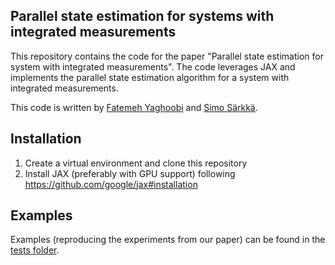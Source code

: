 ## Parallel state estimation for systems with integrated measurements

This repository contains the code for the paper "Parallel state estimation for system with integrated measurements".
The code leverages JAX and implements the parallel state estimation algorithm for a system with integrated measurements.

This code is written by [Fatemeh Yaghoobi](https://github.com/Fatemeh-Yaghoobi) and [Simo Särkkä](https://github.com/ssarkka).

## Installation

1. Create a virtual environment and clone this repository
2. Install JAX (preferably with GPU support) following https://github.com/google/jax#installation

## Examples

Examples (reproducing the experiments from our paper) can be found in the [tests folder](https://github.com/Fatemeh-Yaghoobi/Parallel-integrated-method/tree/master/tests/linear). 

